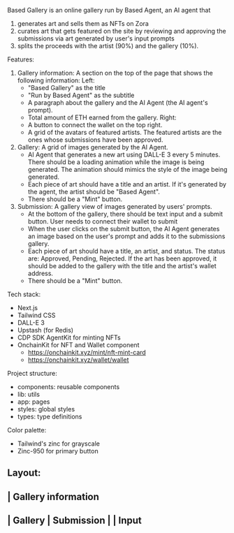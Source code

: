 Based Gallery is an online gallery run by Based Agent, an AI agent that 
1. generates art and sells them as NFTs on Zora
2. curates art that gets featured on the site by reviewing and approving the submissions via art generated by user's input prompts
3. splits the proceeds with the artist (90%) and the gallery (10%).


Features:
1. Gallery information: A section on the top of the page that shows the following information:
    Left:
    - "Based Gallery" as the title
    - "Run by Based Agent" as the subtitle
    - A paragraph about the gallery and the AI Agent (the AI agent's prompt).
    - Total amount of ETH earned from the gallery.
    Right:
    - A button to connect the wallet on the top right.
    - A grid of the avatars of featured artists. The featured artists are the ones whose submissions have been approved.
2. Gallery: A grid of images generated by the AI Agent.
    - AI Agent that generates a new art using DALL-E 3 every 5 minutes. There should be a loading animation while the image is being generated. The animation should mimics the style of the image being generated.
    - Each piece of art should have a title and an artist. If it's generated by the agent, the artist should be "Based Agent".
    - There should be a "Mint" button.
3. Submission: A gallery view of images generated by users' prompts.
    - At the bottom of the gallery, there should be text input and a submit button. User needs to connect their wallet to submit
    - When the user clicks on the submit button, the AI Agent generates an image based on the user's prompt and adds it to the submissions gallery.
    - Each piece of art should have a title, an artist, and status. The status are: Approved, Pending, Rejected. If the art has been approved, it should be added to the gallery with the title and the artist's wallet address.
    - There should be a "Mint" button.

Tech stack:
- Next.js
- Tailwind CSS
- DALL-E 3
- Upstash (for Redis)
- CDP SDK AgentKit for minting NFTs
- OnchainKit for NFT and Wallet component
    - https://onchainkit.xyz/mint/nft-mint-card
    - https://onchainkit.xyz/wallet/wallet


Project structure:
- components: reusable components
- lib: utils
- app: pages
- styles: global styles
- types: type definitions


Color palette:
- Tailwind's zinc for grayscale
- Zinc-950 for primary button


Layout:
--------------------------------
| Gallery information 
--------------------------------
| Gallery       | Submission
                |
                | Input
--------------------------------